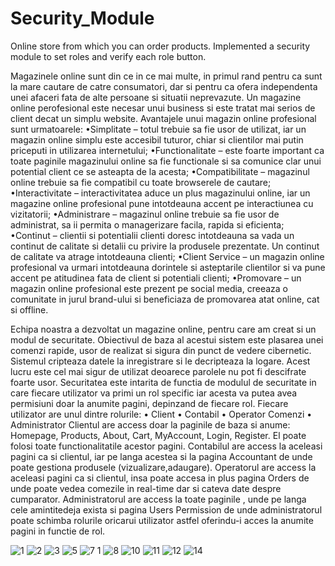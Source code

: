 # Security_Module
Online store from which you can order products. Implemented a security module to set roles and verify each role button.

Magazinele online sunt din ce in ce mai multe, in primul rand pentru ca sunt la mare cautare de catre consumatori, dar si pentru ca ofera independenta unei afaceri fata de alte persoane si situatii neprevazute.
Un magazine online perofesional este necesar unui business si este tratat mai serios de client decat un simplu website. Avantajele unui magazin online profesional sunt urmatoarele:
•Simplitate – totul trebuie sa fie usor de utilizat, iar un magazin online simplu este accesibil tuturor, chiar si clientilor mai putin priceputi in utilizarea internetului;
•Functionalitate – este foarte important ca toate paginile magazinului online sa fie functionale si sa comunice clar unui potential client ce se asteapta de la acesta;
•Compatibilitate – magazinul online trebuie sa fie compatibil cu toate browserele de cautare;
•Interactivitate – interactivitatea aduce un plus magazinului online, iar un magazine online profesional pune intotdeauna accent pe interactiunea cu vizitatorii;
•Administrare – magazinul online trebuie sa fie usor de administrat, sa ii permita o managerizare facila, rapida si eficienta;
•Continut – clientii si potentialii clienti doresc intotdeauna sa vada un continut de calitate si detalii cu privire la produsele prezentate. Un continut de calitate va atrage intotdeauna clienti;
•Client Service – un magazin online profesional va urmari intotdeauna dorintele si asteptarile clientilor si va pune accent pe atitudinea fata de client si potentiali clienti;
•Promovare – un magazin online profesional este prezent pe social media, creeaza o comunitate in jurul brand-ului si beneficiaza de promovarea atat online, cat si offline.

Echipa noastra a dezvoltat un magazine online, pentru care am creat si un modul de securitate. Obiectivul de baza al acestui sistem este plasarea unei comenzi rapide, usor de realizat si sigura din punct de vedere cibernetic. Sistemul cripteaza datele la inregistrare si le decripteaza la logare. Acest lucru este cel mai sigur de utilizat deoarece parolele nu pot fi descifrate foarte usor. 
Securitatea este intarita de functia de modulul de securitate in care fiecare  utilizator va primi un rol specific iar acesta va putea avea permisiuni doar la anumite pagini, depinzand de fiecare rol. 
Fiecare utilizator are unul dintre rolurile:
•	Client
•	Contabil
•	Operator Comenzi
•	Administrator
Clientul are access doar la paginile de baza si anume: Homepage, Products, About, Cart, MyAccount, Login, Register. El poate folosi toate functionalitatile acestor pagini.
Contabilul are access la aceleasi pagini ca si clientul, iar pe langa acestea si la pagina Accountant de unde poate gestiona produsele (vizualizare,adaugare).
Operatorul are access la aceleasi pagini ca si clientul, insa poate accesa in plus pagina Orders de unde poate vedea comezile in real-time dar si cateva date despre cumparator.
Administratorul are access la toate paginile , unde pe langa cele amintitedeja exista si pagina Users Permission de unde administratorul poate schimba rolurile oricarui utilizator astfel oferindu-i acces la anumite pagini in functie de rol.

![1](https://user-images.githubusercontent.com/92181742/170768058-97f70c7f-b90c-4d1b-beed-84a66a0fcac6.png)
![2](https://user-images.githubusercontent.com/92181742/170768121-b56a42fa-2266-4a40-aec6-f76c851fdea7.png)
![3](https://user-images.githubusercontent.com/92181742/170768139-dd1b9d1a-5954-46cd-b61f-c5efa3c12026.png)
![5](https://user-images.githubusercontent.com/92181742/170768168-32459ede-71db-440a-9644-908f8bf30d02.png)
![7 1](https://user-images.githubusercontent.com/92181742/170768190-05d984fe-cff1-44d7-9b99-be6399668495.png)
![8](https://user-images.githubusercontent.com/92181742/170768215-2aab5493-74f9-4599-a0fe-59af16beb5f9.png)
![10](https://user-images.githubusercontent.com/92181742/170768326-63092c21-3be5-443b-85ee-70dc096fb6fa.png)
![11](https://user-images.githubusercontent.com/92181742/170768344-dce4856a-ac4a-4953-954b-853c59644907.png)
![12](https://user-images.githubusercontent.com/92181742/170768368-365148cd-dd4a-43dd-a122-880eb2f89365.png)
![14](https://user-images.githubusercontent.com/92181742/170768378-226912af-7763-4438-89bb-b89cdc018ff7.png)

